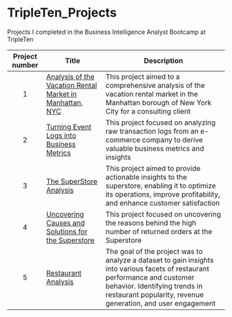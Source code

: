 # TripleTen_Projects
Projects I completed in the Business Intelligence Analyst  Bootcamp at TripleTen

| Project number | Title | Description |
| :-----------: | ----------- |----------- |
| 1 | [Analysis of the Vacation Rental Market in Manhattan, NYC](https://docs.google.com/spreadsheets/d/18yFU87HB1S8XDLLpevbF_HkzH2Ax4HQLxV0LI3774Yk/edit#gid=213552493)| This project aimed to a comprehensive analysis of the vacation rental market in the Manhattan borough of New York City for a consulting client|
| 2 | [Turning Event Logs into Business Metrics](https://docs.google.com/spreadsheets/d/1kg4thiq9IOQod0dQKUKpTZc_fpJuF09mCQ4AkKJFQ-I/edit#gid=38637670)|This project focused on analyzing raw transaction logs from an e-commerce company to derive valuable business metrics and insights |
| 3 | [The SuperStore Analysis](https://github.com/Yulimar09/TripleTen_Projects/tree/main/The%20SuperStore%20Analysis)| This project aimed to provide actionable insights to the superstore, enabling it to optimize its operations, improve profitability, and enhance customer satisfaction|
| 4 | [Uncovering Causes and Solutions for the Superstore](https://github.com/Yulimar09/TripleTen_Projects/tree/main/Uncovering%20Causes%20and%20Solutions%20for%20the%20Superstore) | This project focused on uncovering the reasons behind the high number of returned orders at the Superstore |
| 5 | [Restaurant Analysis](https://github.com/Yulimar09/TripleTen_Projects/tree/main/Restaurant%20Analysis) | The goal of the project was to analyze a dataset to gain insights into various facets of restaurant performance and customer behavior. Identifying trends in restaurant popularity, revenue generation, and user engagement|
